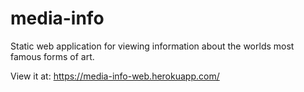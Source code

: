 # media-info
Static web application for viewing information about the worlds most famous forms of art.

View it at: https://media-info-web.herokuapp.com/

